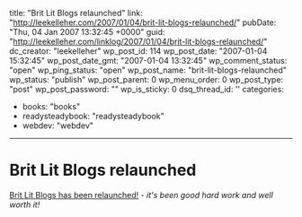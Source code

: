 title: "Brit Lit Blogs relaunched"
link: "http://leekelleher.com/2007/01/04/brit-lit-blogs-relaunched/"
pubDate: "Thu, 04 Jan 2007 13:32:45 +0000"
guid: "http://leekelleher.com/linklog/2007/01/04/brit-lit-blogs-relaunched/"
dc_creator: "leekelleher"
wp_post_id: 114
wp_post_date: "2007-01-04 15:32:45"
wp_post_date_gmt: "2007-01-04 13:32:45"
wp_comment_status: "open"
wp_ping_status: "open"
wp_post_name: "brit-lit-blogs-relaunched"
wp_status: "publish"
wp_post_parent: 0
wp_menu_order: 0
wp_post_type: "post"
wp_post_password: ""
wp_is_sticky: 0
dsq_thread_id: ''
categories:
  - books: "books"
  - readysteadybook: "readysteadybook"
  - webdev: "webdev"

---

# Brit Lit Blogs relaunched

<a href="http://www.britlitblogs.com/">Brit Lit Blogs has been relaunched!</a><i> - it's been good hard work and well worth it!</i>